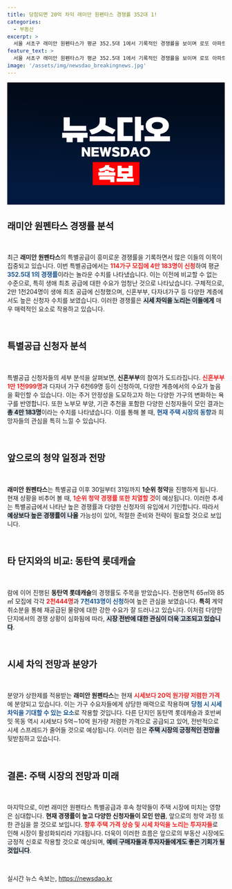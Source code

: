```yaml
---
title: 당첨되면 20억 차익 래미안 원펜타스 경쟁률 352대 1!
categories:
  - 부동산
excerpt: >
  서울 서초구 래미안 원펜타스가 평균 352.5대 1에서 기록적인 경쟁률을 보이며 로또 아파트로 주목받고 있습니다. 한정된 물량과 저렴한 분양가 덕에 시세 차익 기대감이 커져 청약 열기가 뜨겁습니다.
feature_text: >
  서울 서초구 래미안 원펜타스가 평균 352.5대 1에서 기록적인 경쟁률을 보이며 로또 아파트로 주목받고 있습니다. 한정된 물량과 저렴한 분양가 덕에 시세 차익 기대감이 커져 청약 열기가 뜨겁습니다.
image: '/assets/img/newsdao_breakingnews.jpg'
---
```


<p><img src="/assets/img/newsdao_breakingnews.jpg" alt="cryptoinkorea 속보" /></p>

<h2 data-ke-size="size26">래미안 원펜타스 경쟁률 분석</h2>

<p data-ke-size="size16">&nbsp;</p>

<p data-ke-size="size16">최근 <b>래미안 원펜타스</b>의 특별공급이 흥미로운 경쟁률을 기록하면서 많은 이들의 이목이 집중되고 있습니다. 이번 특별공급에서는 <b><span style="color: #ee2323;">114가구 모집에 4만 183명이 신청</span></b>하여 평균 <b><span style="color: #1a5490;">352.5대 1의 경쟁률</span></b>이라는 놀라운 수치를 나타냈습니다. 이는 이전에 비교할 수 없는 수준으로, 특히 생애 최초 공급에 대한 수요가 엄청난 것으로 나타났습니다. 구체적으로, 2만 1천204명이 생애 최초 공급에 신청했으며, 신혼부부, 다자녀가구 등 다양한 계층에서도 높은 신청자 수치를 보였습니다. 이러한 경쟁률은 <b><span style="background-color: #21538527;">시세 차익을 노리는 이들에게</span></b> 매우 매력적인 요소로 작용하고 있습니다.</p>

<p data-ke-size="size16">&nbsp;</p>

<h2 data-ke-size="size26">특별공급 신청자 분석</h2>

<p data-ke-size="size16">&nbsp;</p>

<p data-ke-size="size16">특별공급 신청자들의 세부 분석을 살펴보면, <b>신혼부부</b>의 참여가 도드라집니다. <b><span style="color: #ee2323;">신혼부부 1만 1천999명</span></b>과 다자녀 가구 6천69명 등이 신청하여, 다양한 계층에서의 수요가 높음을 확인할 수 있습니다. 이는 주거 안정성을 도모하고자 하는 다양한 가구의 변화하는 욕구를 반영합니다. 또한 노부모 부양, 기관 추천을 포함한 다양한 신청자들이 모인 결과는 <b><span style="background-color: #21538527;">총 4만 183명</span></b>이라는 수치를 나타냈습니다. 이를 통해 볼 때, <b><span style="color: #1a5490;">현재 주택 시장의 동향</span></b>과 희망자들의 관심을 특히 느낄 수 있습니다.</p>

<p data-ke-size="size16">&nbsp;</p>

<h2 data-ke-size="size26">앞으로의 청약 일정과 전망</h2>

<p data-ke-size="size16">&nbsp;</p>

<p data-ke-size="size16"><b>래미안 원펜타스</b>는 특별공급 이후 30일부터 31일까지 <b>1순위 청약</b>을 진행하게 됩니다. 현재 상황을 비추어 볼 때, <b><span style="color: #ee2323;">1순위 청약 경쟁률 또한 치열할 것</span></b>이 예상됩니다. 이러한 추세는 특별공급에서 나타난 높은 경쟁률과 다양한 신청자의 유입에서 기인합니다. 따라서 <b><span style="background-color: #21538527;">예상보다 높은 경쟁률이 나올</span></b> 가능성이 있어, 적절한 준비와 전략이 필요할 것으로 보입니다.</p>

<p data-ke-size="size16">&nbsp;</p>

<h2 data-ke-size="size26">타 단지와의 비교: 동탄역 롯데캐슬</h2>

<p data-ke-size="size16">&nbsp;</p>

<p data-ke-size="size16">람에 이어 진행된 <b>동탄역 롯데캐슬</b>의 경쟁률도 주목을 받았습니다. 전용면적 65㎡와 85㎡ 모집에 각각 <b><span style="color: #ee2323;">2천444명</span></b>과 <b><span style="color: #1a5490;">7천413명이 신청</span></b>하여 높은 관심을 보였습니다. <b>특히</b> 계약 취소분을 통해 재공급된 물량에 대한 강한 수요가 잘 드러나고 있습니다. 이처럼 다양한 단지에서의 경쟁 상황이 심화됨에 따라, <b><span style="background-color: #21538527;">시장 전반에 대한 관심이 더욱 고조되고 있습니다</span></b>.</p>

<p data-ke-size="size16">&nbsp;</p>

<h2 data-ke-size="size26">시세 차익 전망과 분양가</h2>

<p data-ke-size="size16">&nbsp;</p>

<p data-ke-size="size16">분양가 상한제를 적용받는 <b>래미안 원펜타스</b>는 현재 <b><span style="color: #ee2323;">시세보다 20억 원가량 저렴한 가격</span></b>에 분양되고 있습니다. 이는 가구 수요자들에게 상당한 매력으로 작용하며 <b><span style="color: #1a5490;">당첨 시 시세 차익을 기대할 수 있는 요소</span></b>로 작용할 것입니다. 다른 단지인 동탄역 롯데캐슬과 호반써밋 목동 역시 시세보다 5억∼10억 원가량 저렴한 가격으로 공급되고 있어, 전반적으로 시세 스프레드가 줄어들 것으로 예상됩니다. 이러한 점은 <b><span style="background-color: #21538527;">주택 시장의 긍정적인 전망을</span></b> 뒷받침하고 있습니다.</p>

<p data-ke-size="size16">&nbsp;</p>

<h2 data-ke-size="size26">결론: 주택 시장의 전망과 미래</h2>

<p data-ke-size="size16">&nbsp;</p>

<p data-ke-size="size16">마지막으로, 이번 래미안 원펜타스 특별공급과 후속 청약들이 주택 시장에 미치는 영향은 심대합니다. <b>현재 경쟁률이 높고 다양한 신청자들이 모인 만큼</b>, 앞으로의 청약 과정 또한 관심을 끌 것으로 보입니다. <b><span style="color: #ee2323;">향후 주택 가격 상승 및 시세 차익을 노리는 투자자들</span></b>로 인해 시장이 활성화되리라 기대됩니다. 더욱이 이러한 흐름은 앞으로의 부동산 시장에도 긍정적 신호로 작용할 것으로 예상되며, <b><span style="background-color: #21538527;">예비 구매자들과 투자자들에게도 좋은 기회가 될 것입니다</span></b>.</p>

<p data-ke-size="size16">&nbsp;</p>
실시간 뉴스 속보는, <a href="https://newsdao.kr" rel="dofollow">https://newsdao.kr</a>


